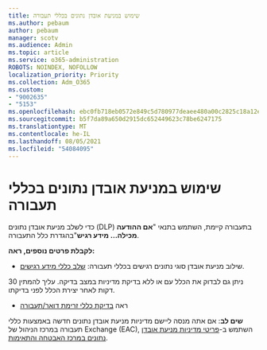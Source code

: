 ```yaml
---
title: שימוש במניעת אובדן נתונים בכללי תעבורה
ms.author: pebaum
author: pebaum
manager: scotv
ms.audience: Admin
ms.topic: article
ms.service: o365-administration
ROBOTS: NOINDEX, NOFOLLOW
localization_priority: Priority
ms.collection: Adm_O365
ms.custom:
- "9002635"
- "5153"
ms.openlocfilehash: ebc0fb718eb0572e849c5d780977deaee480a00c2825c18a12e4d2212342f17a
ms.sourcegitcommit: b5f7da89a650d2915dc652449623c78be6247175
ms.translationtype: MT
ms.contentlocale: he-IL
ms.lasthandoff: 08/05/2021
ms.locfileid: "54084095"
---
```

# <a name="using-dlp-in-transport-rules"></a>שימוש במניעת אובדן נתונים בכללי תעבורה

כדי לשלב מניעת אובדן נתונים (DLP) בתעבורה קיימת, השתמש בתנאי "**אם ההודעה מכילה... מידע רגיש**"בהגדרת כלל התעבורה.

**לקבלת פרטים נוספים, ראה:**

- שילוב מניעת אובדן סוגי נתונים רגישים בכללי תעבורה: [שלב כללי מידע רגישים](https://docs.microsoft.com/exchange/security-and-compliance/data-loss-prevention/integrate-sensitive-information-rules).

ניתן גם לבדוק את הכלל עם או ללא בדיקת מדיניות במצב בדיקה.  עליך להמתין 30 דקות לאחר יצירת הכלל לפני בדיקתו.

- ראה [בדיקת כללי זרימת דואר/תעבורה](https://docs.microsoft.com/exchange/security-and-compliance/mail-flow-rules/test-mail-flow-rules)

**שים לב**: אם אתה מנסה ליישם מדיניות מניעת אובדן נתונים חדשה באמצעות כללי תעבורה במרכז הניהול של Exchange (EAC), השתמש ב-[פריטי מדיניות מניעת אובדן נתונים במרכז האבטחה והתאימות](https://docs.microsoft.com/microsoft-365/compliance/data-loss-prevention-policies?view=o365-worldwide).
